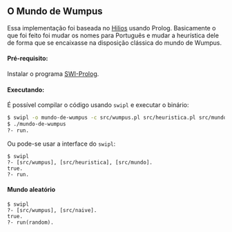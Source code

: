 O Mundo de Wumpus
-----------------

Essa implementação foi baseada no [Hilios](https://github.com/hilios) usando Prolog.
Basicamente o que foi feito foi mudar os nomes para Português e mudar a heurística
dele de forma que se encaixasse na disposição clássica do mundo de Wumpus.

#### Pré-requisito:

Instalar o programa [SWI-Prolog](http://www.swi-prolog.org/).

#### Executando:

É possível compilar o código usando `swipl` e executar o binário:

```sh
$ swipl -o mundo-de-wumpus -c src/wumpus.pl src/heuristica.pl src/mundo.pl
$ ./mundo-de-wumpus
?- run.
```

Ou pode-se usar a interface do `swipl`:

```shell
$ swipl
?- [src/wumpus], [src/heuristica], [src/mundo].
true.
?- run.
```

#### Mundo aleatório

```shell
$ swipl
?- [src/wumpus], [src/naive].
true.
?- run(random).
```
